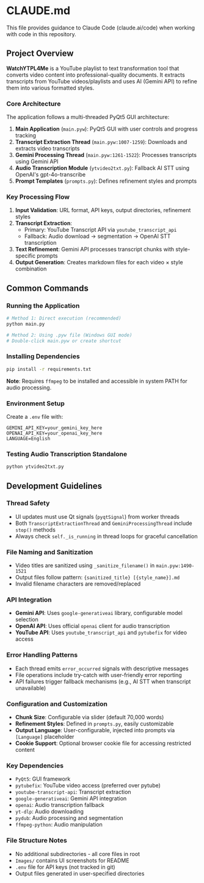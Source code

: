 # CLAUDE.md

This file provides guidance to Claude Code (claude.ai/code) when working with code in this repository.

## Project Overview

**WatchYTPL4Me** is a YouTube playlist to text transformation tool that converts video content into professional-quality documents. It extracts transcripts from YouTube videos/playlists and uses AI (Gemini API) to refine them into various formatted styles.

### Core Architecture

The application follows a multi-threaded PyQt5 GUI architecture:

1. **Main Application** (`main.pyw`): PyQt5 GUI with user controls and progress tracking
2. **Transcript Extraction Thread** (`main.pyw:1007-1259`): Downloads and extracts video transcripts  
3. **Gemini Processing Thread** (`main.pyw:1261-1522`): Processes transcripts using Gemini API
4. **Audio Transcription Module** (`ytvideo2txt.py`): Fallback AI STT using OpenAI's gpt-4o-transcribe
5. **Prompt Templates** (`prompts.py`): Defines refinement styles and prompts

### Key Processing Flow

1. **Input Validation**: URL format, API keys, output directories, refinement styles
2. **Transcript Extraction**: 
   - Primary: YouTube Transcript API via `youtube_transcript_api`
   - Fallback: Audio download → segmentation → OpenAI STT transcription
3. **Text Refinement**: Gemini API processes transcript chunks with style-specific prompts
4. **Output Generation**: Creates markdown files for each video × style combination

## Common Commands

### Running the Application
```bash
# Method 1: Direct execution (recommended)
python main.py

# Method 2: Using .pyw file (Windows GUI mode)
# Double-click main.pyw or create shortcut
```

### Installing Dependencies
```bash
pip install -r requirements.txt
```

**Note**: Requires `ffmpeg` to be installed and accessible in system PATH for audio processing.

### Environment Setup
Create a `.env` file with:
```
GEMINI_API_KEY=your_gemini_key_here
OPENAI_API_KEY=your_openai_key_here
LANGUAGE=English
```

### Testing Audio Transcription Standalone
```bash
python ytvideo2txt.py
```

## Development Guidelines

### Thread Safety
- UI updates must use Qt signals (`pyqtSignal`) from worker threads
- Both `TranscriptExtractionThread` and `GeminiProcessingThread` include `stop()` methods
- Always check `self._is_running` in thread loops for graceful cancellation

### File Naming and Sanitization
- Video titles are sanitized using `_sanitize_filename()` in `main.pyw:1490-1521`
- Output files follow pattern: `{sanitized_title} [{style_name}].md`
- Invalid filename characters are removed/replaced

### API Integration
- **Gemini API**: Uses `google-generativeai` library, configurable model selection
- **OpenAI API**: Uses official `openai` client for audio transcription
- **YouTube API**: Uses `youtube_transcript_api` and `pytubefix` for video access

### Error Handling Patterns
- Each thread emits `error_occurred` signals with descriptive messages
- File operations include try-catch with user-friendly error reporting
- API failures trigger fallback mechanisms (e.g., AI STT when transcript unavailable)

### Configuration and Customization
- **Chunk Size**: Configurable via slider (default 70,000 words)
- **Refinement Styles**: Defined in `prompts.py`, easily customizable
- **Output Language**: User-configurable, injected into prompts via `[Language]` placeholder
- **Cookie Support**: Optional browser cookie file for accessing restricted content

### Key Dependencies
- `PyQt5`: GUI framework
- `pytubefix`: YouTube video access (preferred over pytube)
- `youtube-transcript-api`: Transcript extraction
- `google-generativeai`: Gemini API integration
- `openai`: Audio transcription fallback
- `yt-dlp`: Audio downloading
- `pydub`: Audio processing and segmentation
- `ffmpeg-python`: Audio manipulation

### File Structure Notes
- No additional subdirectories - all core files in root
- `Images/` contains UI screenshots for README
- `.env` file for API keys (not tracked in git)
- Output files generated in user-specified directories